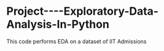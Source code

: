 # Project----Exploratory-Data-Analysis-In-Python
This code performs EDA on a dataset of IIT Admissions
